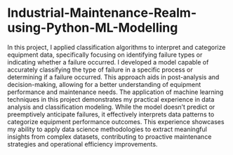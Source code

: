 # Industrial-Maintenance-Realm-using-Python-ML-Modelling

In this project, I applied classification algorithms to interpret and categorize equipment data, specifically focusing on identifying failure types or indicating whether a failure occurred. I developed a model capable of accurately classifying the type of failure in a specific process or determining if a failure occurred. This approach aids in post-analysis and decision-making, allowing for a better understanding of equipment performance and maintenance needs. The application of machine learning techniques in this project demonstrates my practical experience in data analysis and classification modeling. While the model doesn’t predict or preemptively anticipate failures, it effectively interprets data patterns to categorize equipment performance outcomes. This experience showcases my ability to apply data science methodologies to extract meaningful insights from complex datasets, contributing to proactive maintenance strategies and operational efficiency improvements.
